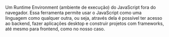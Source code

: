 Um Runtime Environment (ambiente de execução) do JavaScript fora do navegador. Essa ferramenta permite usar o JavaScript como uma linguagem como qualquer outra, ou seja, através dela é possível ter acesso ao backend, fazer aplicações desktop e construir projetos com frameworks, até mesmo para frontend, como no nosso caso.